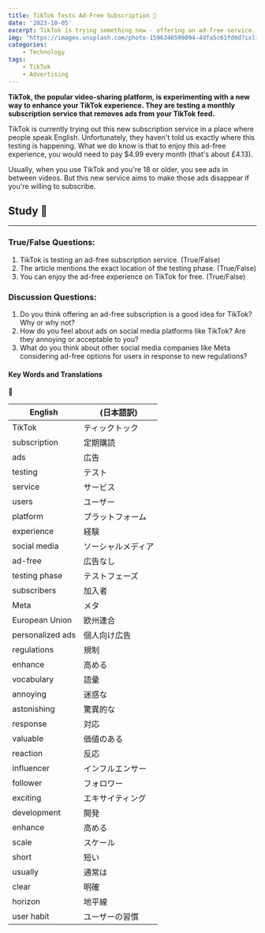 ```yaml
---
title: TikTok Tests Ad-Free Subscription 📰
date: '2023-10-05'
excerpt: TikTok is trying something new - offering an ad-free service. Learn more about this testing phase and how it might change the TikTok experience.
img: "https://images.unsplash.com/photo-1596346599094-4dfa5c61fd0d?ixlib=rb-4.0.3&ixid=M3wxMjA3fDB8MHxwaG90by1wYWdlfHx8fGVufDB8fHx8fA%3D%3D&auto=format&fit=crop&w=870&q=80"
categories:
    - Technology
tags:
    - TikTok
    - Advertising
---
```


**TikTok, the popular video-sharing platform, is experimenting with a new way to enhance your TikTok experience. They are testing a monthly subscription service that removes ads from your TikTok feed.**

TikTok is currently trying out this new subscription service in a place where people speak English. Unfortunately, they haven't told us exactly where this testing is happening. What we do know is that to enjoy this ad-free experience, you would need to pay $4.99 every month (that's about £4.13).

Usually, when you use TikTok and you're 18 or older, you see ads in between videos. But this new service aims to make those ads disappear if you're willing to subscribe.





## Study 📝 
---

### True/False Questions:
1. TikTok is testing an ad-free subscription service. (True/False)
2. The article mentions the exact location of the testing phase. (True/False)
3. You can enjoy the ad-free experience on TikTok for free. (True/False)



### Discussion Questions:
1. Do you think offering an ad-free subscription is a good idea for TikTok? Why or why not?
2. How do you feel about ads on social media platforms like TikTok? Are they annoying or acceptable to you?
3. What do you think about other social media companies like Meta considering ad-free options for users in response to new regulations?



#### Key Words and Translations 

📜

| English           | (日本語訳) |
|-------------------|-----------------------------|
| TikTok            | ティックトック                 |
| subscription      | 定期購読                      |
| ads               | 広告                         |
| testing           | テスト                        |
| service           | サービス                      |
| users             | ユーザー                      |
| platform          | プラットフォーム               |
| experience        | 経験                         |
| social media      | ソーシャルメディア             |
| ad-free           | 広告なし                      |
| testing phase     | テストフェーズ                 |
| subscribers       | 加入者                        |
| Meta              | メタ                         |
| European Union    | 欧州連合                     |
| personalized ads  | 個人向け広告                  |
| regulations       | 規制                         |
| enhance           | 高める                        |
| vocabulary         | 語彙                         |
| annoying          | 迷惑な                        |
| astonishing       | 驚異的な                      |
| response           | 対応                          |
| valuable           | 価値のある                    |
| reaction           | 反応                          |
| influencer         | インフルエンサー               |
| follower           | フォロワー                    |
| exciting           | エキサイティング                |
| development        | 開発                          |
| enhance            | 高める                        |
| scale              | スケール                      |
| short              | 短い                          |
| usually            | 通常は                        |
| clear              | 明確                          |
| horizon            | 地平線                        |
| user habit         | ユーザーの習慣                  |

